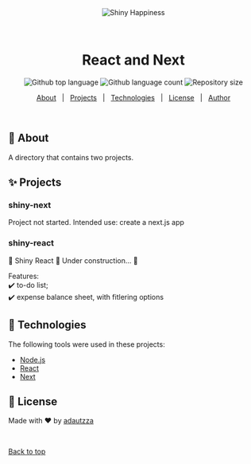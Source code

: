 <div align="center" id="top"> 
  <img src="./.github/app.gif" alt="Shiny Happiness" />

  &#xa0;

  <!-- <a href="https://shinyhappiness.netlify.app">Demo</a> -->
</div>

<h1 align="center">React and Next</h1>

<p align="center">
  <img alt="Github top language" src="https://img.shields.io/github/languages/top/adautzza/shiny-happiness?color=56BEB8">

  <img alt="Github language count" src="https://img.shields.io/github/languages/count/adautzza/shiny-happiness?color=56BEB8">

  <img alt="Repository size" src="https://img.shields.io/github/repo-size/adautzza/shiny-happiness?color=56BEB8">



  <!-- <img alt="Github issues" src="https://img.shields.io/github/issues/adautzza/shiny-happiness?color=56BEB8" /> -->

  <!-- <img alt="Github forks" src="https://img.shields.io/github/forks/adautzza/shiny-happiness?color=56BEB8" /> -->

  <!-- <img alt="Github stars" src="https://img.shields.io/github/stars/adautzza/shiny-happiness?color=56BEB8" /> -->
</p>

<!-- Status -->

<!-- <h4 align="center"> 
	🚧  Shiny Happiness 🚀 Under construction...  🚧
</h4> 

<hr> -->

<p align="center">
  <a href="#dart-about">About</a> &#xa0; | &#xa0; 
  <a href="#sparkles-projects">Projects</a> &#xa0; | &#xa0;
  <a href="#rocket-technologies">Technologies</a> &#xa0; | &#xa0;
  <a href="#memo-license">License</a> &#xa0; | &#xa0;
  <a href="https://github.com/adautzza" target="_blank">Author</a>
</p>

<br>

## :dart: About ##

A directory that contains two projects.

## :sparkles: Projects ##

### shiny-next
Project not started. Intended use: create a next.js app

### shiny-react
🚧  Shiny React 🚀 Under construction...  🚧

Features:\
:heavy_check_mark: to-do list;\
:heavy_check_mark: expense balance sheet, with fitlering options

## :rocket: Technologies ##

The following tools were used in these projects:

- [Node.js](https://nodejs.org/en/)
- [React](https://react.dev/)
- [Next](https://nextjs.org/)


## :memo: License ##

Made with :heart: by <a href="https://github.com/adautzza" target="_blank">adautzza</a>

&#xa0;

<a href="#top">Back to top</a>

